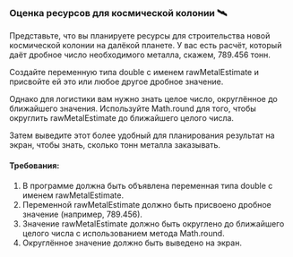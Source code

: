 
### Оценка ресурсов для космической колонии 🛰️

Представьте, что вы планируете ресурсы для строительства новой космической колонии на далёкой планете. У вас есть расчёт, который даёт дробное число необходимого металла, скажем, 789.456 тонн.

Создайте переменную типа double с именем rawMetalEstimate и присвойте ей это или любое другое дробное значение.

Однако для логистики вам нужно знать целое число, округлённое до ближайшего значения. Используйте Math.round для того, чтобы округлить rawMetalEstimate до ближайшего целого числа.

Затем выведите этот более удобный для планирования результат на экран, чтобы знать, сколько тонн металла заказывать.

#### Требования:
1. В программе должна быть объявлена переменная типа double с именем rawMetalEstimate.
2. Переменной rawMetalEstimate должно быть присвоено дробное значение (например, 789.456).
3. Значение rawMetalEstimate должно быть округлено до ближайшего целого числа с использованием метода Math.round.
4. Округлённое значение должно быть выведено на экран.
